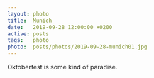 ```yaml
---
layout: photo
title:  Munich
date:   2019-09-28 12:00:00 +0200
active: posts
tags:   photo
photo:  posts/photos/2019-09-28-munich01.jpg
---
```


Oktoberfest is some kind of paradise.
